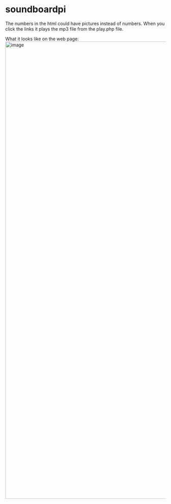 # soundboardpi
The numbers in the html could have pictures instead of numbers. When you click the links it plays the mp3 file from the play.php file. 

What it looks like on the web page:
<img width="1434" alt="image" src="https://github.com/ugotapi/soundboardpi/assets/14945441/1417ee2c-522d-4bbb-9f41-a742de8ca3e8">
